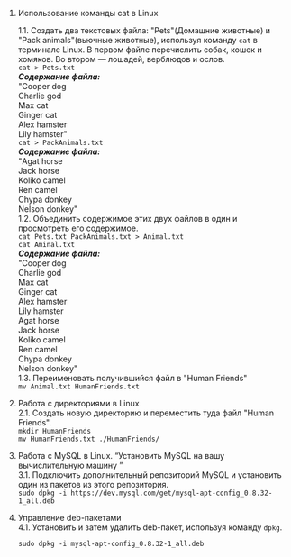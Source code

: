 1. Использование команды cat в Linux

    1.1. Создать два текстовых файла: "Pets"(Домашние животные) и "Pack animals"(вьючные животные), используя команду `cat` в терминале Linux. В первом файле перечислить собак, кошек и хомяков. Во втором — лошадей, верблюдов и ослов.  
   `cat > Pets.txt`  
   ___Содержание файла:___  
   "Cooper dog  
   Charlie god  
   Max cat  
   Ginger cat  
   Alex hamster  
   Lily hamster"  
   `cat > PackAnimals.txt`  
   ___Содержание файла:___  
   "Agat horse  
   Jack horse  
   Koliko camel  
   Ren camel  
   Chypa donkey  
   Nelson donkey"  
   1.2. Объединить содержимое этих двух файлов в один и просмотреть его содержимое.  
   `cat Pets.txt PackAnimals.txt > Animal.txt`  
   `cat Aminal.txt`  
   ___Содержание файла:___  
   "Cooper dog  
   Charlie god  
   Max cat  
   Ginger cat  
   Alex hamster  
   Lily hamster  
   Agat horse  
   Jack horse  
   Koliko camel  
   Ren camel  
   Chypa donkey  
   Nelson donkey"  
   1.3. Переименовать получившийся файл в "Human Friends"  
   `mv Animal.txt HumanFriends.txt`
2. Работа с директориями в Linux  
   2.1. Создать новую директорию и переместить туда файл "Human Friends".  
   `mkdir HumanFriends`  
   `mv HumanFriends.txt ./HumanFriends/`
3. Работа с MySQL в Linux. “Установить MySQL на вашу вычислительную машину ”  
   3.1. Подключить дополнительный репозиторий MySQL и установить один из пакетов из этого репозитория.  
   `sudo dpkg -i https://dev.mysql.com/get/mysql-apt-config_0.8.32-1_all.deb` 
4. Управление deb-пакетами  
   4.1. Установить и затем удалить deb-пакет, используя команду `dpkg`.  

   `sudo dpkg -i mysql-apt-config_0.8.32-1_all.deb`